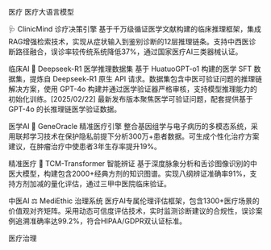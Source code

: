 医疗
医疗大语言模型



🩺 ClinicMind 诊疗决策引擎
基于千万级循证医学文献构建的临床推理框架，集成RAG增强检索技术，实现从症状输入到鉴别诊断的12层推理链条。支持中西医诊断路径融合，误诊率较传统系统降低37%，通过国家医疗AI三类器械认证。

临床AI
🏥 Deepseek-R1 医学推理数据集
基于 HuatuoGPT-o1 构建的医学 SFT 数据集，提炼自 Deepseek-R1 原生 API 请求。数据集包含中医可验证问题的推理链解决方案，使用 GPT-4o 构建并通过医学验证器严格审核，支持模型推理能力的初始化训练。[2025/02/22] 最新发布版本聚焦医学可验证问题，配套提供基于 GPT-4o 的长推理链医学验证数据。

医学AI
🧬 GeneOracle 精准医疗引擎
整合基因组学与电子病历的多模态系统，采用联邦学习技术在保护隐私前提下分析300万+患者数据。可生成个性化治疗方案建议，在肿瘤治疗中使患者3年生存率提升19%。

精准医疗
🌿 TCM-Transformer 智能辨证
基于深度脉象分析和舌诊图像识别的中医大模型，构建包含2000+经典方剂的知识图谱。实现八纲辨证准确率91%，支持方剂加减的量化评估，通过三甲中医院临床验证。

中医AI
⚖️ MediEthic 治理系统
医疗AI专属伦理评估框架，包含1300+医疗场景的价值观对齐矩阵。采用动态可信度评估技术，实时监测诊断建议的合规性，误诊案例追溯准确率达99.2%，符合HIPAA/GDPR双认证标准。

医疗治理

